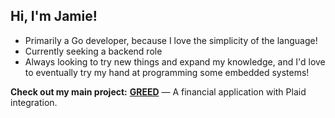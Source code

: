 ## Hi, I'm Jamie!

- Primarily a Go developer, because I love the simplicity of the language!
- Currently seeking a backend role
- Always looking to try new things and expand my knowledge, and I'd love to eventually try my hand at programming some embedded systems!

**Check out my main project:** [**GREED**](https://github.com/jms-guy/greed) — A financial application with Plaid integration.


<!--
**jms-guy/jms-guy** is a ✨ _special_ ✨ repository because its `README.md` (this file) appears on your GitHub profile.

Here are some ideas to get you started:

- 🔭 I’m currently working on ...
- 🌱 I’m currently learning ...
- 👯 I’m looking to collaborate on ...
- 🤔 I’m looking for help with ...
- 💬 Ask me about ...
- 📫 How to reach me: ...
- 😄 Pronouns: ...
- ⚡ Fun fact: ...
-->

